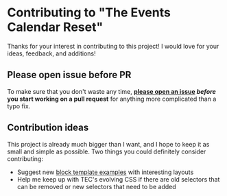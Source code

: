 # Contributing to "The Events Calendar Reset"

Thanks for your interest in contributing to this project! I would love for your ideas, feedback, and additions!

## Please open issue before PR

To make sure that you don't waste any time, **[please open an issue](https://github.com/mrwweb/the-events-calendar-reset/issues) _before_ you start working on a pull request** for anything more complicated than a typo fix.

## Contribution ideas

This project is already much bigger than I want, and I hope to keep it as small and simple as possible. Two things you could definitely consider contributing:

- Suggest new [block template examples](https://github.com/mrwweb/the-events-calendar-reset/tree/main/example-block-templates) with interesting layouts
- Help me keep up with TEC's evolving CSS if there are old selectors that can be removed or new selectors that need to be added
